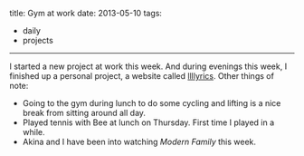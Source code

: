 title: Gym at work
date: 2013-05-10
tags:
- daily
- projects
---

I started a new project at work this week. And during evenings this week, I finished up a personal project, a website called [llllyrics](http://llllyrics.com/). Other things of note:

- Going to the gym during lunch to do some cycling and lifting is a nice break from sitting around all day.
- Played tennis with Bee at lunch on Thursday. First time I played in a while.
- Akina and I have been into watching *Modern Family* this week.
